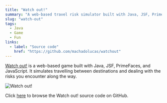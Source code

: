 ```yaml
---
title: "Watch out!"
summary: "A web-based travel risk simulator built with Java, JSF, PrimeFaces, and JavaScript."
slug: "watch-out"
tags:
  - Java
  - Game
  - Fun
links:
  - label: "Source code"
    href: "https://github.com/machadolucas/watchout"
---
```


[Watch out!](https://github.com/machadolucas/watchout "Click to access Watch Out code") is a web-based game built with Java, JSF, PrimeFaces, and JavaScript. It simulates travelling between destinations and dealing with the risks you encounter along the way.

![Watch out!](/projects/watchout.jpg)

Click [here](https://github.com/machadolucas/watchout) to browse the Watch out! source code on GitHub.
